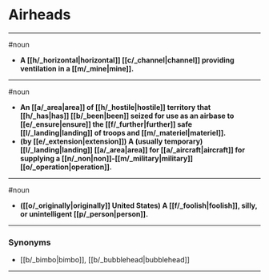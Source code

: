 # Airheads
---
#noun
- **A [[h/_horizontal|horizontal]] [[c/_channel|channel]] providing ventilation in a [[m/_mine|mine]].**
---
#noun
- **An [[a/_area|area]] of [[h/_hostile|hostile]] territory that [[h/_has|has]] [[b/_been|been]] seized for use as an airbase to [[e/_ensure|ensure]] the [[f/_further|further]] safe [[l/_landing|landing]] of troops and [[m/_materiel|materiel]].**
- **(by [[e/_extension|extension]]) A (usually temporary) [[l/_landing|landing]] [[a/_area|area]] for [[a/_aircraft|aircraft]] for supplying a [[n/_non|non]]-[[m/_military|military]] [[o/_operation|operation]].**
---
#noun
- **([[o/_originally|originally]] United States) A [[f/_foolish|foolish]], silly, or unintelligent [[p/_person|person]].**
---
### Synonyms
- [[b/_bimbo|bimbo]], [[b/_bubblehead|bubblehead]]
---
